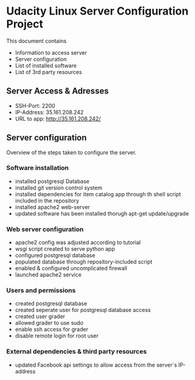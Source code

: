# Udacity Linux Server Configuration Project

This document contains

* Information to access server
* Server configuration
* List of installed software
* List of 3rd party resources


## Server Access & Adresses ##

* SSH-Port: 2200
* IP-Address: 35.161.208.242
* URL to app: http://35.161.208.242/


## Server configuration ##

Overview of the steps taken to configure the server.

### Software installation ###

* installed postgresql Database
* installed git version control system
* installed dependencies for item catalog app through th shell script included in the repository
* installed apache2 web-server
* updated software has been installed thorugh apt-get update/upgrade

### Web server configuration ###

* apache2 config was adjusted according to tutorial
* wsgi script created to serve python app
* configured postgresql database
* populated database through repository-included script
* enabled & configured uncomplicated firewall
* launched apache2 service

### Users and permissions

* created postgresql database
* created seperate user for postgresql database access
* created user grader
* allowed grader to use sudo
* enable ssh access for grader
* disable remote login for root user

### External dependencies & third party resources ###

* updated Facebook api settings to allow access from the server´s IP-address